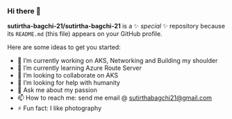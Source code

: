 ### Hi there 👋

**sutirtha-bagchi-21/sutirtha-bagchi-21** is a ✨ _special_ ✨ repository because its `README.md` (this file) appears on your GitHub profile.

Here are some ideas to get you started:

- 🔭 I’m currently working on AKS, Networking and Building my shoulder
- 🌱 I’m currently learning Azure Route Server
- 👯 I’m looking to collaborate on AKS
- 🤔 I’m looking for help with humanity
- 💬 Ask me about my passion
- 📫 How to reach me: send me email @ sutirthabagchi21@gmail.com
- ⚡ Fun fact: I like photography
